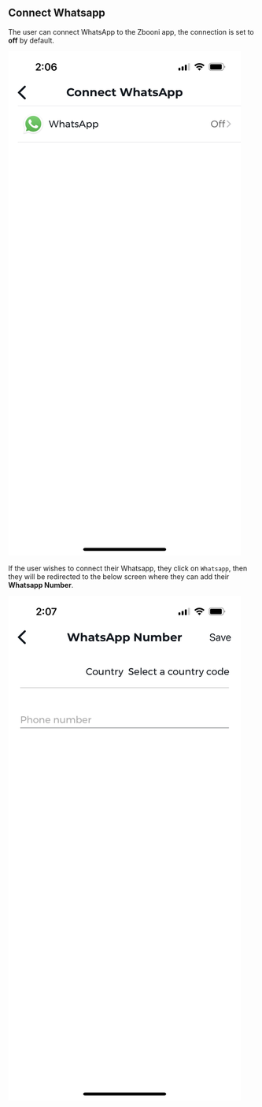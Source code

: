 ## Connect Whatsapp

The user can connect WhatsApp to the Zbooni app, the connection is set to **off** by default.

![Connect Whatsapp](../../images/screenshots/connect-whatsapp/01.jpg?raw=true "Connect Whatsapp")

If the user wishes to connect their Whatsapp, they click on `Whatsapp`, then they will be redirected to the below screen where they can add their **Whatsapp Number**.

![Connect Whatsapp](../../images/screenshots/connect-whatsapp/02.jpg?raw=true "Connect Whatsapp")

